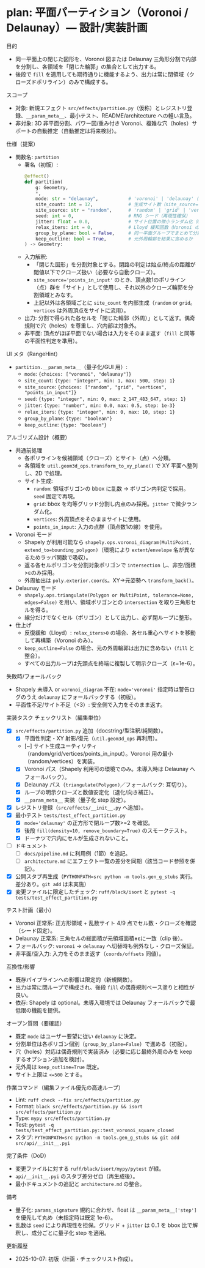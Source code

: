 # plan: 平面パーティション（Voronoi / Delaunay）— 設計/実装計画

目的
- 同一平面上の閉じた図形を、Voronoi 図または Delaunay 三角形分割で内部を分割し、各領域を「閉じた輪郭」の集合として出力する。
- 後段で `fill` を適用しても期待通りに機能するよう、出力は常に閉領域（クローズドポリライン）のみで構成する。

スコープ
- 対象: 新規エフェクト `src/effects/partition.py`（仮称）とレジストリ登録、`__param_meta__`、最小テスト、README/architecture への軽い言及。
- 非対象: 3D 非平面分割、パワー図/重み付き Voronoi、複雑な穴（holes）サポートの自動推定（自動推定は将来検討）。

仕様（提案）
- 関数名: `partition`
  - 署名（初版）:
    ```py
    @effect()
    def partition(
        g: Geometry,
        *,
        mode: str = "delaunay",           # 'voronoi' | 'delaunay'（既定はユーザー指定で 'delaunay'）
        site_count: int = 12,             # 生成サイト数（site_source='random' のとき）
        site_source: str = "random",      # 'random' | 'grid' | 'vertices' | 'points_in_input'
        seed: int = 0,                    # RNG シード（再現性確保）
        jitter: float = 0.0,              # サイト位置の微小ランダム化（0..1, bbox 比）
        relax_iters: int = 0,             # Lloyd 緩和回数（Voronoi のみ、0 なら無効）
        group_by_plane: bool = False,     # 同一平面グループでまとめて分割（初版は False 推奨）
        keep_outline: bool = True,        # 元外周輪郭を結果に含めるか
    ) -> Geometry:
    ```
  - 入力解釈:
    - 「閉じた図形」を分割対象とする。閉路の判定は始点/終点の距離が閾値以下でクローズ扱い（必要なら自動クローズ）。
    - `site_source='points_in_input'` のとき、頂点数1のポリライン（点）群を「サイト」として使用し、それ以外のクローズ輪郭を分割領域とみなす。
    - 上記以外は各領域ごとに `site_count` を内部生成（`random` or `grid`。`vertices` は外周頂点をサイトに流用）。
  - 出力: 分割で得られた各セルを「閉じた輪郭（外周）」として返す。偶奇規則で穴（holes）を尊重し、穴内部は対象外。
  - 非平面: 頂点がほぼ平面でない場合は入力をそのまま返す（`fill` と同等の平面性判定を準用）。

UI メタ（RangeHint）
- `partition.__param_meta__`（量子化/GUI 用）:
  - `mode`: `{choices: ["voronoi", "delaunay"]}`
  - `site_count`: `{type: "integer", min: 1, max: 500, step: 1}`
  - `site_source`: `{choices: ["random", "grid", "vertices", "points_in_input"]}`
  - `seed`: `{type: "integer", min: 0, max: 2_147_483_647, step: 1}`
  - `jitter`: `{type: "number", min: 0.0, max: 0.5, step: 1e-3}`
  - `relax_iters`: `{type: "integer", min: 0, max: 10, step: 1}`
  - `group_by_plane`: `{type: "boolean"}`
  - `keep_outline`: `{type: "boolean"}`

アルゴリズム設計（概要）
- 共通前処理
  - 各ポリラインを候補領域（クローズ）とサイト（点）へ分類。
  - 各領域を `util.geom3d_ops.transform_to_xy_plane()` で XY 平面へ整列し、2D で処理。
  - サイト生成:
    - `random`: 領域ポリゴンの bbox に乱数 → ポリゴン内判定で採用。`seed` 固定で再現。
    - `grid`: bbox を均等グリッド分割し内点のみ採用。`jitter` で微少ランダム化。
    - `vertices`: 外周頂点をそのままサイトに使用。
    - `points_in_input`: 入力の点群（頂点数1の線）を使用。
- Voronoi モード
  - Shapely が利用可能なら `shapely.ops.voronoi_diagram(MultiPoint, extend_to=bounding_polygon)`（環境により `extent`/`envelope` 名が異なるためラッパ関数で吸収）。
  - 返る各セルポリゴンを分割対象ポリゴンで `intersection` し、非空/面積>εのみ採用。
  - 外周抽出は `poly.exterior.coords`。XY→元姿勢へ `transform_back()`。
- Delaunay モード
  - `shapely.ops.triangulate(Polygon or MultiPoint, tolerance=None, edges=False)` を用い、領域ポリゴンとの `intersection` を取り三角形セルを得る。
  - 線分だけでなくセル（ポリゴン）として出力し、必ず閉ループに整形。
- 仕上げ
  - 反復緩和（Lloyd）: `relax_iters>0` の場合、各セル重心へサイトを移動して再構築（Voronoi のみ）。
  - `keep_outline=False` の場合、元の外周輪郭は出力に含めない（`fill` と整合）。
  - すべての出力ループは先頭点を終端に複製して明示クローズ（ε=1e-6）。

失敗時/フォールバック
- Shapely 未導入 or `voronoi_diagram` 不在: `mode='voronoi'` 指定時は警告ログのうえ `delaunay` にフォールバックする（初版）。
- 平面性不足/サイト不足（<3）: 安全側で入力をそのまま返す。

実装タスク チェックリスト（編集単位）
- [x] `src/effects/partition.py` 追加（docstring/型注釈/純関数）。
  - [x] 平面性判定・XY 射影/復元（`util.geom3d_ops` 再利用）。
  - [~] サイト生成ユーティリティ（random/grid/vertices/points_in_input）。Voronoi 用の最小（random/vertices）を実装。
  - [x] Voronoi パス（Shapely 利用可の環境でのみ。未導入時は Delaunay へフォールバック）。
  - [x] Delaunay パス（`triangulate(Polygon)`／フォールバック: 耳切り）。
  - [x] ループの明示クローズと数値安定化（退化/向き補正）。
  - [x] `__param_meta__` 実装（量子化 step 設定）。
- [x] レジストリ登録（`src/effects/__init__.py` へ追加）。
- [x] 最小テスト `tests/test_effect_partition.py`
  - [x] `mode='delaunay'` の正方形で閉ループ数>=2 を確認。
  - [x] 後段 `fill(density=10, remove_boundary=True)` のスモークテスト。
  - [x] ドーナツで穴内にセルが生成されないこと。
- [ ] ドキュメント
  - [ ] `docs/pipeline.md` に利用例（1節）を追記。
  - [ ] `architecture.md` にエフェクト一覧の差分を同期（該当コード参照を併記）。
- [x] 公開スタブ再生成（`PYTHONPATH=src python -m tools.gen_g_stubs` 実行。差分あり。`git add` は未実施）
- [x] 変更ファイルに限定したチェック: `ruff/black/isort` と `pytest -q tests/test_effect_partition.py`

テスト計画（最小）
- Voronoi 正常系: 正方形領域 + 乱数サイト 4/9 点でセル数・クローズを確認（シード固定）。
- Delaunay 正常系: 三角セルの総面積が元領域面積±εに一致（clip 後）。
- フォールバック: `voronoi` → `delaunay` へ切替時も例外なし・クローズ保証。
- 非平面/空入力: 入力をそのまま返す（`coords/offsets` 同値）。

互換性/影響
- 既存パイプラインへの影響は限定的（新規関数）。
- 出力は常に閉ループで構成され、後段 `fill` の偶奇規則ベース塗りと相性が良い。
- 依存: Shapely は optional。未導入環境では Delaunay フォールバックで最低限の機能を提供。

オープン質問（要確認）
- 既定 `mode` はユーザー要望に従い `delaunay` に決定。
- 分割単位は各ポリゴン個別（`group_by_plane=False`）で進める（初版）。
- 穴（holes）対応は偶奇規則で実装済み（必要に応じ最終外周のみを keep するオプション追加を検討）。
- 元外周は `keep_outline=True` 既定。
- サイト上限は `<=500` とする。

作業コマンド（編集ファイル優先の高速ループ）
- Lint: `ruff check --fix src/effects/partition.py`
- Format: `black src/effects/partition.py && isort src/effects/partition.py`
- Type: `mypy src/effects/partition.py`
- Test: `pytest -q tests/test_effect_partition.py::test_voronoi_square_closed`
- スタブ: `PYTHONPATH=src python -m tools.gen_g_stubs && git add src/api/__init__.pyi`

完了条件（DoD）
- 変更ファイルに対する `ruff/black/isort/mypy/pytest` が緑。
- `api/__init__.pyi` のスタブ差分ゼロ（再生成後）。
- 最小ドキュメントの追記と `architecture.md` の整合。

備考
- 量子化: `params_signature` 規約に合わせ、float は `__param_meta__['step']` を優先して丸め（未指定時は既定 1e-6）。
- 乱数は `seed` により再現性を担保。グリッド + `jitter` は 0..1 を bbox 比で解釈し、成分ごとに量子化 step を適用。

更新履歴
- 2025-10-07: 初版（計画・チェックリスト作成）。
